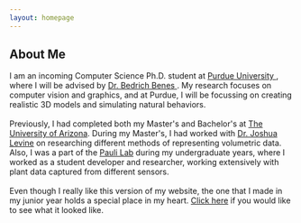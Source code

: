 ```yaml
---
layout: homepage
---
```


## About Me

I am an incoming Computer Science Ph.D. student at <a href="https://cs.purdue.edu/" rel="noopener"> Purdue University </a>, where I will be advised by <a href="https://cs.purdue.edu/homes/bbenes/" rel="noopener">Dr. Bedrich Benes </a>. My research focuses on computer vision and graphics, and at Purdue, I will be focussing on creating realistic 3D models and simulating natural behaviors. <br> <br>
Previously, I had completed both my Master's and Bachelor's at <a href="https://www.cs.arizona.edu/" rel="noopener">The University of Arizona</a>. During my Master's, I had worked with <a href="https://jalevine.bitbucket.io/" rel="noopener">Dr. Joshua Levine</a> on researching different methods of representing volumetric data. Also, I was a part of the <a href="https://thepaulilab.com/" rel ="noopener">Pauli Lab</a> during my undergraduate years, where I worked as a student developer and researcher, working extensively with plant data captured from different sensors.
<br><br>
Even though I really like this version of my website, the one that I made in my junior year holds a special place in my heart. <a href="old_website/index.html">Click here</a> if you would like to see what it looked like.

<!-- ## Research Interests

- **Computer Vision:** image recognition, image generation, video captioning
- **Machine Learning:** meta-learning, incremental learning, transfer learning -->

<!-- ## News

- **[Feb. 2020]** Our paper about incremental learning is accepted to CVPR 2020.
- **[Feb. 2020]** We will host the ACM Multimedia Asia 2020 conference in Singapore!
- **[Sept. 2019]** Our paper about few-shot learning is accepted to NeurIPS 2019.
- **[Mar. 2019]** Our paper about few-shot learning is accepted to CVPR 2019. -->

<!-- {% include_relative _includes/publications.md %} -->

<!-- {% include_relative _includes/services.md %} -->
